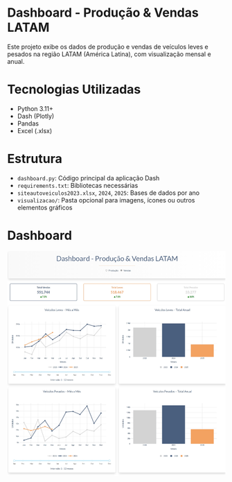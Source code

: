 # Dashboard - Produção & Vendas LATAM

Este projeto exibe os dados de produção e vendas de veículos leves e pesados na região LATAM (América Latina), com visualização mensal e anual.

# Tecnologias Utilizadas

- Python 3.11+
- Dash (Plotly)
- Pandas
- Excel (.xlsx)

# Estrutura

- `dashboard.py`: Código principal da aplicação Dash
- `requirements.txt`: Bibliotecas necessárias
- `siteautoveiculos2023.xlsx`, `2024`, `2025`: Bases de dados por ano
- `visualizacao/`: Pasta opcional para imagens, ícones ou outros elementos gráficos

# Dashboard

![Dashboard LATAM](visualizacao/DashBoard-Produção-Vendas.jpeg)
